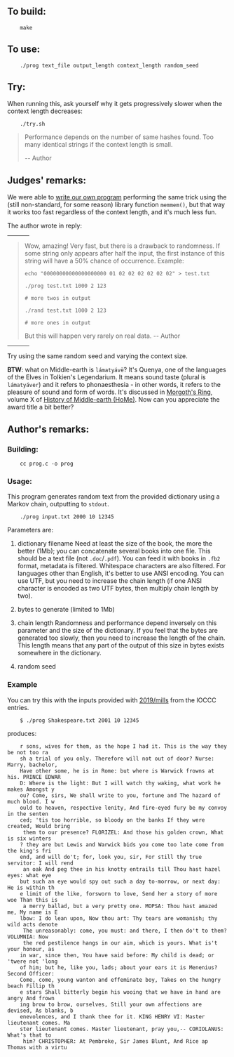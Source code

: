 ## To build:

``` <!---sh-->
    make
```


## To use:

``` <!---sh-->
    ./prog text_file output_length context_length random_seed
```


## Try:

When running this, ask yourself why it gets progressively slower when the
context length decreases:

``` <!---sh-->
    ./try.sh
```

> Performance depends on the number of same hashes found.  Too many identical
strings if the context length is small.
>
>    -- Author


## Judges' remarks:

We were able to [write our own program](%%REPO_URL%%/2020/kurdyukov4/rand.c) performing the same trick using
the (still non-standard, for some reason) library function `memmem()`, but that
way it works too fast regardless of the context length, and it's much less fun.

The author wrote in reply:

<hr style="width:10%;text-align:left;margin-left:0">

> Wow, amazing! Very fast, but there is a drawback to randomness.
> If some string only appears after half the input, the first instance
> of this string will have a 50% chance of occurrence.
> Example:
>
> `echo "00000000000000000000 01 02 02 02 02 02 02" > test.txt`
>
> `./prog test.txt 1000 2 123`
>
> `# more twos in output`
>
> `./rand test.txt 1000 2 123`
>
> `# more ones in output`
>
> But this will happen very rarely on real data.
>    -- Author

<hr style="width:10%;text-align:left;margin-left:0">


Try using the same random seed and varying the context size.

**BTW**: what on Middle-earth is `lámatyávë`? It's Quenya, one of the languages of
the Elves in Tolkien's Legendarium. It means sound taste (plural is `lámatyáver`)
and it refers to phonaesthesia - in other words, it refers to the pleasure of
sound and form of words. It's discussed in [Morgoth's
Ring](https://en.wikipedia.org/wiki/Morgoth%27s_Ring), volume X of [History of
Middle-earth &lpar;HoMe&rpar;](https://en.wikipedia.org/wiki/The_History_of_Middle-earth).
Now can you appreciate the award title a bit better?


## Author's remarks:

### Building:

``` <!---sh-->
    cc prog.c -o prog
```

### Usage:

This program generates random text from the provided dictionary using a Markov
chain, outputting to `stdout`.

``` <!---sh-->
    ./prog input.txt 2000 10 12345
```

Parameters are:

1. dictionary filename
    Need at least the size of the book, the more the better (1Mb); you can
    concatenate several books into one file. This should be a text file (not
    `.doc`/`.pdf`). You can feed it with books in `.fb2` format, metadata is
    filtered.  Whitespace characters are also filtered. For languages other than
    English, it's better to use ANSI encoding. You can use UTF, but you need to
    increase the chain length (if one ANSI character is encoded as two UTF bytes,
    then multiply chain length by two).

2. bytes to generate (limited to 1Mb)

3. chain length
    Randomness and performance depend inversely on this parameter and the size
    of the dictionary. If you feel that the bytes are generated too slowly, then you
    need to increase the length of the chain. This length means that any part of
    the output of this size in bytes exists somewhere in the dictionary.

4. random seed

### Example

You can try this with the inputs provided with
[2019/mills](../../2019/mills/index.html) from the IOCCC entries.


``` <!---sh-->
    $ ./prog Shakespeare.txt 2001 10 12345
```

produces:

```
    r sons, wives for them, as the hope I had it. This is the way they be not too ra
    sh a trial of you only. Therefore will not out of door? Nurse: Marry, bachelor,
    Have other some, he is in Rome: but where is Warwick frowns at his. PRINCE EDWAR
    D: Where is the light: But I will watch thy waking, what work he makes Amongst y
    ou? Come, sirs, We shall write to you, fortune and The hazard of much blood. I w
    ould to heaven, respective lenity, And fire-eyed fury be my convoy in the senten
    ced; 'tis too horrible, so bloody on the banks If they were created, Would bring
     them to our presence? FLORIZEL: And those his golden crown, What is six winters
    ? they are but Lewis and Warwick bids you come too late come from the king's fri
    end, and will do't; for, look you, sir, For still thy true servitor: I will rend
     an oak And peg thee in his knotty entrails till Thou hast hazel eyes: what eye
    but such an eye would spy out such a day to-morrow, or next day: He is within th
    e limit of the like, forsworn to love, Send her a story of more woe Than this is
     a merry ballad, but a very pretty one. MOPSA: Thou hast amazed me, My name is E
    lbow: I do lean upon, Now thou art: Thy tears are womanish; thy wild acts denote
     The unreasonably: come, you must: and there, I then do't to them? VOLUMNIA: Now
     the red pestilence hangs in our aim, which is yours. What is't your honour, as
    in war, since then, You have said before: My child is dead; or 'twere not 'long
    of him; but he, like you, lads; about your ears it is Menenius? Second Officer:
    Come, come, young wanton and effeminate boy, Takes on the hungry beach Fillip th
    e stars Shall bitterly begin his wooing that we have in hand are angry And frown
    ing brow to brow, ourselves, Still your own affections are devised, As blanks, b
    enevolences, and I thank thee for it. KING HENRY VI: Master lieutenant comes. Ma
    ster lieutenant comes. Master lieutenant, pray you,-- CORIOLANUS: What's that to
     him? CHRISTOPHER: At Pembroke, Sir James Blunt, And Rice ap Thomas with a virtu
```

<!--

    Copyright © 1984-2024 by Landon Curt Noll. All Rights Reserved.

    You are free to share and adapt this file under the terms of this license:

        Creative Commons Attribution-ShareAlike 4.0 International (CC BY-SA 4.0)

    For more information, see:

        https://creativecommons.org/licenses/by-sa/4.0/

-->
